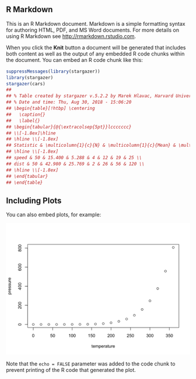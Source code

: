 
R Markdown
----------

This is an R Markdown document. Markdown is a simple formatting syntax for authoring HTML, PDF, and MS Word documents. For more details on using R Markdown see <http://rmarkdown.rstudio.com>.

When you click the **Knit** button a document will be generated that includes both content as well as the output of any embedded R code chunks within the document. You can embed an R code chunk like this:

``` r
suppressMessages(library(stargazer))
library(stargazer)
stargazer(cars)
## 
## % Table created by stargazer v.5.2.2 by Marek Hlavac, Harvard University. E-mail: hlavac at fas.harvard.edu
## % Date and time: Thu, Aug 30, 2018 - 15:06:20
## \begin{table}[!htbp] \centering 
##   \caption{} 
##   \label{} 
## \begin{tabular}{@{\extracolsep{5pt}}lccccccc} 
## \\[-1.8ex]\hline 
## \hline \\[-1.8ex] 
## Statistic & \multicolumn{1}{c}{N} & \multicolumn{1}{c}{Mean} & \multicolumn{1}{c}{St. Dev.} & \multicolumn{1}{c}{Min} & \multicolumn{1}{c}{Pctl(25)} & \multicolumn{1}{c}{Pctl(75)} & \multicolumn{1}{c}{Max} \\ 
## \hline \\[-1.8ex] 
## speed & 50 & 15.400 & 5.288 & 4 & 12 & 19 & 25 \\ 
## dist & 50 & 42.980 & 25.769 & 2 & 26 & 56 & 120 \\ 
## \hline \\[-1.8ex] 
## \end{tabular} 
## \end{table}
```

Including Plots
---------------

You can also embed plots, for example:

<img src="images/ATP-Tennis-Players-Performance-With-R-pressure-1.png" width="672" />

Note that the `echo = FALSE` parameter was added to the code chunk to prevent printing of the R code that generated the plot.
